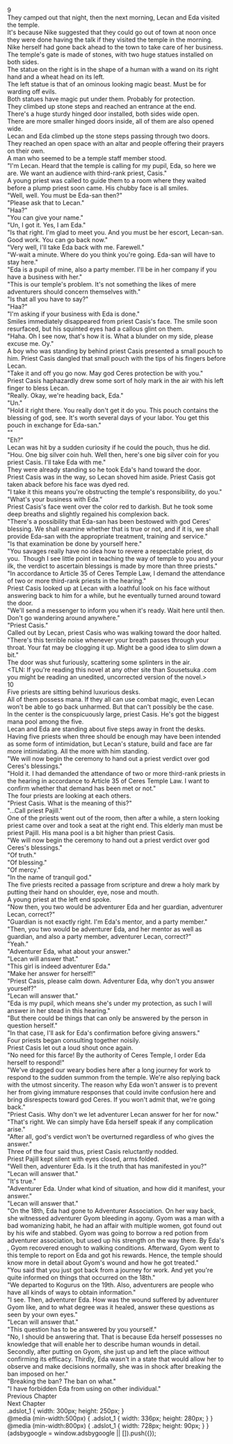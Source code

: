 9<br/>
They camped out that night, then the next morning, Lecan and Eda visited the temple.<br/>
It's because Nike suggested that they could go out of town at noon once they were done having the talk if they visited the temple in the morning. Nike herself had gone back ahead to the town to take care of her business.<br/>
The temple's gate is made of stones, with two huge statues installed on both sides.<br/>
The statue on the right is in the shape of a human with a wand on its right hand and a wheat head on its left.<br/>
The left statue is that of an ominous looking magic beast. Must be for warding off evils.<br/>
Both statues have magic put under them. Probably for protection.<br/>
They climbed up stone steps and reached an entrance at the end.<br/>
There's a huge sturdy hinged door installed, both sides wide open.<br/>
There are more smaller hinged doors inside, all of them are also opened wide.<br/>
Lecan and Eda climbed up the stone steps passing through two doors.<br/>
They reached an open space with an altar and people offering their prayers on their own.<br/>
A man who seemed to be a temple staff member stood.<br/>
"I'm Lecan. Heard that the temple is calling for my pupil, Eda, so here we are. We want an audience with third-rank priest, Casis."<br/>
A young priest was called to guide them to a room where they waited before a plump priest soon came. His chubby face is all smiles.<br/>
"Well, well. You must be Eda-san then?"<br/>
"Please ask that to Lecan."<br/>
"Haa?"<br/>
"You can give your name."<br/>
"Un, I got it. Yes, I am Eda."<br/>
"Is that right. I'm glad to meet you. And you must be her escort, Lecan-san. Good work. You can go back now."<br/>
"Very well, I'll take Eda back with me. Farewell."<br/>
"W-wait a minute. Where do you think you're going. Eda-san will have to stay here."<br/>
"Eda is a pupil of mine, also a party member. I'll be in her company if you have a business with her."<br/>
"This is our temple's problem. It's not something the likes of mere adventurers should concern themselves with."<br/>
"Is that all you have to say?"<br/>
"Haa?"<br/>
"I'm asking if your business with Eda is done."<br/>
Smiles immediately disappeared from priest Casis's face. The smile soon resurfaced, but his squinted eyes had a callous glint on them.<br/>
"Haha. Oh I see now, that's how it is. What a blunder on my side, please excuse me. Oy."<br/>
A boy who was standing by behind priest Casis presented a small pouch to him. Priest Casis dangled that small pouch with the tips of his fingers before Lecan.<br/>
"Take it and off you go now. May god Ceres protection be with you."<br/>
Priest Casis haphazardly drew some sort of holy mark in the air with his left finger to bless Lecan. <br/>
"Really. Okay, we're heading back, Eda."<br/>
"Un."<br/>
"Hold it right there. You really don't get it do you. This pouch contains the blessing of god, see. It's worth several days of your labor. You get this pouch in exchange for Eda-san."<br/>
"<Appraisal>"<br/>
"Eh?"<br/>
Lecan was hit by a sudden curiosity if he could <Appraisal> the pouch, thus he did.<br/>
"Hou. One big silver coin huh. Well then, here's one big silver coin for you priest Casis. I'll take Eda with me."<br/>
They were already standing so he took Eda's hand toward the door.<br/>
Priest Casis was in the way, so Lecan shoved him aside. Priest Casis got taken aback before his face was dyed red.<br/>
"I take it this means you're obstructing the temple's responsibility, do you."<br/>
"What's your business with Eda."<br/>
Priest Casis's face went over the color red to darkish. But he took some deep breaths and slightly regained his complexion back.<br/>
"There's a possibility that Eda-san has been bestowed with god Ceres' blessing. We shall examine whether that is true or not, and if it is, we shall provide Eda-san with the appropriate treatment, training and service."<br/>
"Is that examination be done by yourself here."<br/>
"You savages really have no idea how to revere a respectable priest, do you.  Though I see little point in teaching the way of temple to you and your ilk, the verdict to ascertain blessings is made by more than three priests."<br/>
"In accordance to Article 35 of Ceres Temple Law, I demand the attendance of two or more third-rank priests in the hearing."<br/>
Priest Casis looked up at Lecan with a loathful look on his face without answering back to him for a while, but he eventually turned around toward the door.<br/>
"We'll send a messenger to inform you when it's ready. Wait here until then. Don't go wandering around anywhere."<br/>
"Priest Casis."<br/>
Called out by Lecan, priest Casis who was walking toward the door halted.<br/>
"There's this terrible noise whenever your breath passes through your throat. Your fat may be clogging it up. Might be a good idea to slim down a bit."<br/>
The door was shut furiously, scattering some splinters in the air.<br/>
<TLN: If you're reading this novel at any other site than Sousetsuka .com you might be reading an unedited, uncorrected version of the novel.><br/>
10<br/>
Five priests are sitting behind luxurious desks.<br/>
All of them possess mana. If they all can use combat magic, even Lecan won't be able to go back unharmed. But that can't possibly be the case.<br/>
In the center is the conspicuously large, priest Casis. He's got the biggest mana pool among the five.<br/>
Lecan and Eda are standing about five steps away in front the desks.<br/>
Having five priests when three should be enough may have been intended as some form of intimidation, but Lecan's stature, build and face are far more intimidating. All the more with him standing.<br/>
"We will now begin the ceremony to hand out a priest verdict over god Ceres's blessings."<br/>
"Hold it. I had demanded the attendance of two or more third-rank priests in the hearing in accordance to Article 35 of Ceres Temple Law. I want to confirm whether that demand has been met or not."<br/>
The four priests are looking at each others.<br/>
"Priest Casis. What is the meaning of this?"<br/>
"...Call priest Pajill."<br/>
One of the priests went out of the room, then after a while, a stern looking priest came over and took a seat at the right end. This elderly man must be priest Pajill. His mana pool is a bit higher than priest Casis.<br/>
"We will now begin the ceremony to hand out a priest verdict over god Ceres's blessings."<br/>
"Of truth."<br/>
"Of blessing."<br/>
"Of mercy."<br/>
"In the name of tranquil god."<br/>
The five priests recited a passage from scripture and drew a holy mark by putting their hand on shoulder, eye, nose and mouth.<br/>
A young priest at the left end spoke. <br/>
"Now then, you two would be adventurer Eda and her guardian, adventurer Lecan, correct?"<br/>
"Guardian is not exactly right. I'm Eda's mentor, and a party member."<br/>
"Then, you two would be adventurer Eda, and her mentor as well as guardian, and also a party member, adventurer Lecan, correct?"<br/>
"Yeah."<br/>
"Adventurer Eda, what about your answer."<br/>
"Lecan will answer that."<br/>
"This girl is indeed adventurer Eda."<br/>
"Make her answer for herself!"<br/>
"Priest Casis, please calm down. Adventurer Eda, why don't you answer yourself?"<br/>
"Lecan will answer that."<br/>
"Eda is my pupil, which means she's under my protection, as such I will answer in her stead in this hearing."<br/>
"But there could be things that can only be answered by the person in question herself."<br/>
"In that case, I'll ask for Eda's confirmation before giving answers."<br/>
Four priests began consulting together noisily.<br/>
Priest Casis let out a loud shout once again.<br/>
"No need for this farce! By the authority of Ceres Temple, I order Eda herself to respond!"<br/>
"We've dragged our weary bodies here after a long journey for work to respond to the sudden summon from the temple. We're also replying back with the utmost sincerity. The reason why Eda won't answer is to prevent her from giving immature responses that could invite confusion here and bring disrespects toward god Ceres. If you won't admit that, we're going back."<br/>
"Priest Casis. Why don't we let adventurer Lecan answer for her for now."<br/>
"That's right. We can simply have Eda herself speak if any complication arise."<br/>
"After all, god's verdict won't be overturned regardless of who gives the answer."<br/>
Three of the four said thus, priest Casis reluctantly nodded.<br/>
Priest Pajill kept silent with eyes closed, arms folded.<br/>
"Well then, adventurer Eda. Is it the truth that <Recovery> has manifested in you?"<br/>
"Lecan will answer that."<br/>
"It's true."<br/>
"Adventurer Eda. Under what kind of situation, and how did it manifest, your answer."<br/>
"Lecan will answer that."<br/>
"On the 18th, Eda had gone to Adventurer Association. On her way back, she witnessed adventurer Gyom bleeding in agony. Gyom was a man with a bad womanizing habit, he had an affair with multiple women, got found out by his wife and stabbed. Gyom was going to borrow a red potion from adventurer association, but used up his strength on the way there. By Eda's <Recovery>, Gyom recovered enough to walking conditions. Afterward, Gyom went to this temple to report on Eda and got his rewards. Hence, the temple should know more in detail about Gyom's wound and how he got treated."<br/>
"You said that you just got back from a journey for work. And yet you're quite informed on things that occurred on the 18th."<br/>
"We departed to Kogurus on the 19th. Also, adventurers are people who have all kinds of ways to obtain information."<br/>
"I see. Then, adventurer Eda. How was the wound suffered by adventurer Gyom like, and to what degree was it healed, answer these questions as seen by your own eyes."<br/>
"Lecan will answer that."<br/>
"This question has to be answered by you yourself."<br/>
"No, I should be answering that. That is because Eda herself possesses no knowledge that will enable her to describe human wounds in detail. Secondly, after putting <Recovery> on Gyom, she just up and left the place without confirming its efficacy. Thirdly, Eda wasn't in a state that would allow her to observe and make decisions normally, she was in shock after breaking the ban imposed on her."<br/>
"Breaking the ban? The ban on what."<br/>
"I have forbidden Eda from using <Recovery> on other individual."<br/>
Previous Chapter<br/>
Next Chapter <br/>
.adslot_1 { width: 300px; height: 250px; }<br/>
@media (min-width:500px) { .adslot_1 { width: 336px; height: 280px; } }<br/>
@media (min-width:800px) { .adslot_1 { width: 728px; height: 90px; } }<br/>
(adsbygoogle = window.adsbygoogle || []).push({});<br/>
